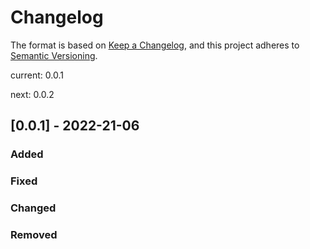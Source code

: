 # Changelog

The format is based on [Keep a Changelog](https://keepachangelog.com/en/1.0.0/),
and this project adheres to [Semantic Versioning](https://semver.org/spec/v2.0.0.html).

current: 0.0.1

next: 0.0.2

## [0.0.1] - 2022-21-06

### Added

### Fixed

### Changed

### Removed
